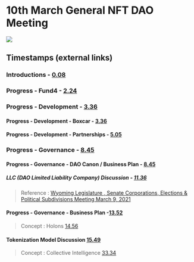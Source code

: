 
# 10th March General NFT DAO Meeting

[![](http://img.youtube.com/vi/PuFTQ13-bT0/0.jpg)](http://www.youtube.com/watch?v=PuFTQ13-bT0 "NFT-DAO meeting 3/10/21")

## Timestamps (external links)

### Introductions - [0.08](https://youtu.be/PuFTQ13-bT0?t=8)
### Progress - Fund4 - [2.24](https://youtu.be/PuFTQ13-bT0?t=144)
### Progress - Development - [3.36](https://youtu.be/PuFTQ13-bT0?t=216)
#### Progress - Development - Boxcar - [3.36](https://youtu.be/PuFTQ13-bT0?t=216)
#### Progress - Development - Partnerships - [5.05](https://youtu.be/PuFTQ13-bT0?t=305)
### Progress - Governance - [8.45](https://youtu.be/PuFTQ13-bT0?t=525)
#### Progress - Governance - DAO Canon / Business Plan - [8.45](https://youtu.be/PuFTQ13-bT0?t=525)
##### LLC (DAO Limited Liability Company) Discussion - [11.36](https://youtu.be/PuFTQ13-bT0?t=696)
> Reference : [Wyoming Legislature , Senate Corporations, Elections & Political Subdivisions Meeting March 9, 2021](https://www.youtube.com/watch?v=LCZXADsIbWs)
#### Progress - Governance - Business Plan -[13.52](https://youtu.be/PuFTQ13-bT0?t=832)
> Concept : Holons [14.56](https://youtu.be/PuFTQ13-bT0?t=896)
#### Tokenization Model Discussion [15.49](https://youtu.be/PuFTQ13-bT0?t=949)
> Concept : Collective Intelligence [33.34](https://youtu.be/PuFTQ13-bT0?t=2014)

